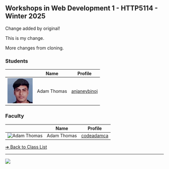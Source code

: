 <style>@import url("//readme.codeadam.ca/readme.css");</style>

## Workshops in Web Development 1 - HTTP5114 - Winter 2025

Change added by original!

This is my change.

More changes from cloning.

### Students

|                                                    | Name                   | Profile                                             |
| -------------------------------------------------- | ---------------------- | --------------------------------------------------- |
| ![Anjaney Binoj](images/anjaneybinoj.jpg) | Adam Thomas | [anjaneybinoj](students/anjaneybinoj.markdown) |

### Faculty

|                                       | Name        | Profile                          |
| ------------------------------------- | ----------- | -------------------------------- |
| ![Adam Thomas](images/codeadamca.png) | Adam Thomas | [codeadamca](faculty/codeadamca) |

[&#10132; Back to Class List](/)

---

<a href="https://brickmmo.com">
<img src="https://brickmmo.com/images/brickmmo-logo-horizontal.jpg" width="100">
</a>
